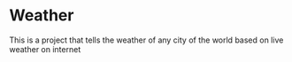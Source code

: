 # Weather
This is a project that tells the weather of any city of the world based on live weather on internet
